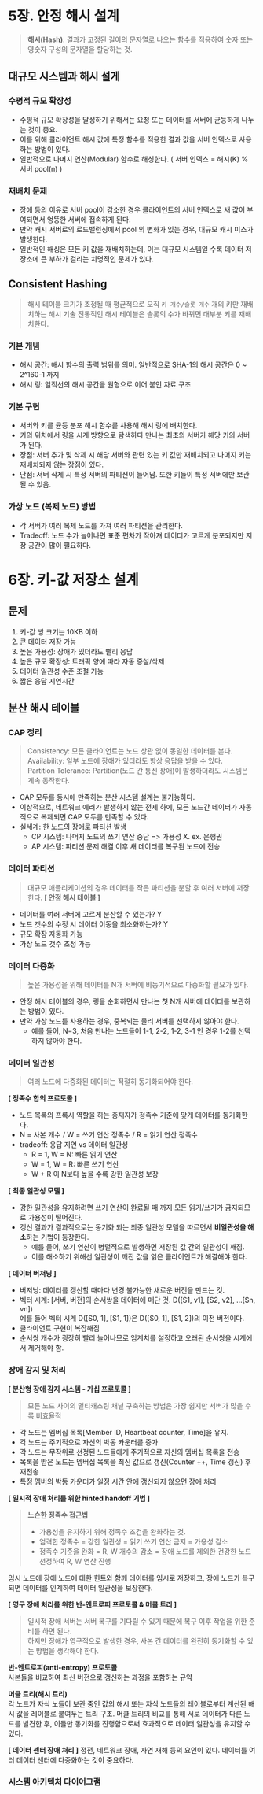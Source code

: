 # 5장. 안정 해시 설계
> **해시(Hash)**:
> 결과가 고정된 길이의 문자열로 나오는 함수를 적용하여 숫자 또는 영숫자 구성의 문자열을 할당하는 것.
## 대규모 시스템과 해시 설게
### 수평적 규모 확장성
- 수평적 규모 확장성을 달성하기 위해서는 요청 또는 데이터를 서버에 균등하게 나누는 것이 중요.
- 이를 위해 클라이언트 해시 값에 특정 함수를 적용한 결과 값을 서버 인덱스로 사용하는 방법이 있다.
- 일반적으로 나머지 연산(Modular) 함수로 해싱한다. ( 서버 인덱스 = 해시(K) % 서버 pool(n) )
### 재배치 문제 
- 장애 등의 이유로 서버 pool이 감소한 경우 클라이언트의 서버 인덱스로 새 값이 부여되면서 엉뚱한 서버에 접속하게 된다. 
- 만약 캐시 서버로의 로드밸런싱에서 pool 의 변화가 있는 경우, 대규모 캐시 미스가 발생한다.
- 일반적인 해싱은 모든 키 값을 재배치하는데, 이는 대규모 시스템일 수록 데이터 저장소에 큰 부하가 걸리는 치명적인 문제가 있다.

## Consistent Hashing
> 해시 테이블 크기가 조정될 때 평균적으로 오직 `키 개수/슬롯 개수` 개의 키만 재배치하는 해시 기술
> 전통적인 해시 테이블은 슬롯의 수가 바뀌면 대부분 키를 재배치한다.
### 기본 개념
- 해시 공간: 해시 함수의 출력 범위를 의미. 일반적으로 SHA-1의 해시 공간은 0 ~ 2^160-1 까지
- 해시 링: 일직선의 해시 공간을 원형으로 이어 붙인 자료 구조

### 기본 구현
- 서버와 키를 균등 분포 해시 함수를 사용해 해시 링에 배치한다.
- 키의 위치에서 링을 시계 방향으로 탐색하다 만나는 최초의 서버가 해당 키의 서버가 된다.
- 장점: 서버 추가 및 삭제 시 해당 서버와 관련 있는 키 값만 재배치되고 나머지 키는 재배치되지 않는 장점이 있다.
- 단점: 서버 삭제 시 특정 서버의 파티션이 늘어남. 또한 키들이 특정 서버에만 보관될 수 있음.

### 가상 노드 (복제 노드) 방법
- 각 서버가 여러 복제 노드를 가져 여러 파티션을 관리한다. 
- Tradeoff: 노드 수가 늘어나면 표준 편차가 작아져 데이터가 고르게 분포되지만 저장 공간이 많이 필요하다.

# 6장. 키-값 저장소 설계
## 문제
1. 키-값 쌍 크기는 10KB 이하
2. 큰 데이터 저장 가능
3. 높은 가용성: 장애가 있더라도 빨리 응답
4. 높은 규모 확장성: 트래픽 양에 따라 자동 증설/삭제
5. 데이터 일관성 수준 조절 가능
6. 짧은 응답 지연시간

## 분산 해시 테이블
### CAP 정리
> Consistency: 모든 클라이언트는 노드 상관 없이 동일한 데이터를 본다.  
> Availability: 일부 노드에 장애가 있더라도 항상 응답을 받을 수 있다.  
> Partition Tolerance: Partition(노드 간 통신 장애)이 발생하더라도 시스템은 계속 동작한다.  

- CAP 모두를 동시에 만족하는 분산 시스템 설계는 불가능하다.
- 이상적으로, 네트워크 에러가 발생하지 않는 전제 하에, 모든 노드간 데이터가 자동적으로 복제되면 CAP 모두를 만족할 수 있다.
- 실세계: 한 노드의 장애로 파티션 발생
  - CP 시스템: 나머지 노드의 쓰기 연산 중단 => 가용성 X. ex. 은행권
  - AP 시스템: 파티션 문제 해결 이후 새 데이터를 복구된 노드에 전송

### 데이터 파티션
> 대규모 애플리케이션의 경우 데이터를 작은 파티션을 분할 후 여러 서버에 저장한다.
**[ 안정 해시 테이블 ]**
- 데이터를 여러 서버에 고르게 분산할 수 있는가? Y
- 노드 갯수의 수정 시 데이터 이동을 최소화하는가? Y
- 규모 확장 자동화 가능
- 가상 노드 갯수 조정 가능

### 데이터 다중화
> 높은 가용성을 위해 데이터를 N개 서버에 비동기적으로 다중화할 필요가 있다.
- 안정 해시 테이블의 경우, 링을 순회하면서 만나는 첫 N개 서버에 데이터를 보관하는 방법이 있다.
- 만약 가상 노드를 사용하는 경우, 중복되는 물리 서버를 선택하지 않아야 한다.
  - 예를 들어, N=3, 처음 만나는 노드들이 1-1, 2-2, 1-2, 3-1 인 경우 1-2를 선택하지 않아야 한다.

### 데이터 일관성
> 여러 노드에 다중화된 데이터는 적절히 동기화되어야 한다.

**[ 정족수 합의 프로토콜 ]**
- 노드 목록의 프록시 역할을 하는 중재자가 정족수 기준에 맞게 데이터를 동기화한다.
- N = 사본 개수 / W = 쓰기 연산 정족수 / R = 읽기 연산 정족수
- tradeoff: 응답 지연 vs 데이터 일관성
  - R = 1, W = N: 빠른 읽기 연산
  - W = 1, W = R: 빠른 쓰기 연산
  - W + R 이 N보다 높을 수록 강한 일관성 보장

**[ 최종 일관성 모델 ]**
- 강한 일관성을 유지하려면 쓰기 연산이 완료될 때 까지 모든 읽기/쓰기가 금지되므로 가용성이 떨어진다.
- 갱신 결과가 결과적으로는 동기화 되는 최종 일관성 모델을 따르면서 **비일관성을 해소**하는 기법이 등장한다.
  - 예를 들어, 쓰기 연산이 병렬적으로 발생하면 저장된 값 간의 일관성이 깨짐. 
  - 이를 해소하기 위해선 일관성이 깨진 값을 읽은 클라이언트가 해결해야 한다.

**[ 데이터 버저닝 ]**
- 버저닝: 데이터를 갱신할 때마다 변경 불가능한 새로운 버전을 만드는 것.
- 벡터 시계: [서버, 버전]의 순서쌍을 데이터에 매단 것. D([S1, v1], [S2, v2], ...[Sn, vn])  
예를 들어 벡터 시계 D([S0, 1], [S1, 1])은 D([S0, 1], [S1, 2])의 이전 버전이다.
- 클라이언트 구현이 복잡해짐
- 순서쌍 개수가 굉장히 빨리 늘어나므로 임계치를 설정하고 오래된 순서쌍을 시계에서 제거해야 함.

### 장애 감지 및 처리
**[ 분산형 장애 감지 시스템 - 가십 프로토콜 ]**
> 모든 노드 사이의 멀티캐스팅 채널 구축하는 방법은 가장 쉽지만 서버가 많을 수록 비효율적
- 각 노드는 멤버십 목록[Member ID, Heartbeat counter, Time]을 유지.
- 각 노드는 주기적으로 자신의 박동 카운터를 증가
- 각 노드는 무작위로 선정된 노드들에게 주기적으로 자신의 멤버십 목록을 전송
- 목록을 받은 노드는 멤버십 목록을 최신 값으로 갱신(Counter ++, Time 갱신) 후 재전송
- 특정 멤버의 박동 카운터가 일정 시간 안에 갱신되지 않으면 장애 처리

**[ 일시적 장애 처리를 위한 hinted handoff 기법 ]**  
>**느슨한 정족수 접근법**
>- 가용성을 유지하기 위해 정족수 조건을 완화하는 것. 
>- 엄격한 정족수 = 강한 일관성 = 읽기 쓰기 연산 금지 = 가용성 감소  
>- 정족수 기준을 완화 = R, W 개수의 감소 = 장애 노드를 제외한 건강한 노드 선정하여 R, W 연산 진행

임시 노드에 장애 노드에 대한 힌트와 함께 데이터를 임시로 저장하고, 장애 노드가 복구되면 데이터를 인계하여 데이터 일관성을 보장한다.

**[ 영구 장애 처리를 위한 반-엔트로피 프로토콜 & 머클 트리 ]**
> 일시적 장애 서버는 서버 복구를 기다릴 수 있기 때문에 복구 이후 작업을 위한 준비를 하면 된다.  
하지만 장애가 영구적으로 발생한 경우, 사본 간 데이터를 완전히 동기화할 수 있는 방법을 생각해야 한다.

**반-엔트로피(anti-entropy) 프로토콜**  
사본들을 비교하여 최신 버전으로 갱신하는 과정을 포함하는 규약  

**머클 트리(해시 트리)**  
각 노드가 자식 노들이 보관 중인 값의 해시 또는 자식 노드들의 레이블로부터 계산된 해시 값을 레이블로 붙여두는 트리 구조.
머클 트리의 비교를 통해 서로 데이터가 다른 노드를 발견한 후, 이들만 동기화를 진행함으로써 효과적으로 데이터 일관성을 유지할 수 있다.

**[ 데이터 센터 장애 처리 ]**
정전, 네트워크 장애, 자연 재해 등의 요인이 있다.
데이터를 여러 데이터 센터에 다중화하는 것이 중요하다.

### 시스템 아키텍처 다이어그램
